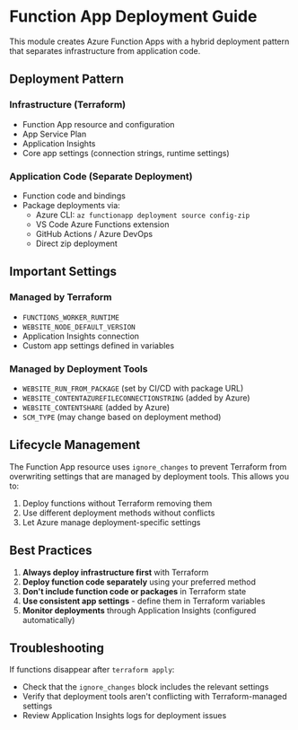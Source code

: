 # Function App Deployment Guide

This module creates Azure Function Apps with a hybrid deployment pattern that separates infrastructure from application code.

## Deployment Pattern

### Infrastructure (Terraform)
- Function App resource and configuration
- App Service Plan
- Application Insights
- Core app settings (connection strings, runtime settings)

### Application Code (Separate Deployment)
- Function code and bindings
- Package deployments via:
  - Azure CLI: `az functionapp deployment source config-zip`
  - VS Code Azure Functions extension
  - GitHub Actions / Azure DevOps
  - Direct zip deployment

## Important Settings

### Managed by Terraform
- `FUNCTIONS_WORKER_RUNTIME`
- `WEBSITE_NODE_DEFAULT_VERSION`
- Application Insights connection
- Custom app settings defined in variables

### Managed by Deployment Tools
- `WEBSITE_RUN_FROM_PACKAGE` (set by CI/CD with package URL)
- `WEBSITE_CONTENTAZUREFILECONNECTIONSTRING` (added by Azure)
- `WEBSITE_CONTENTSHARE` (added by Azure)
- `SCM_TYPE` (may change based on deployment method)

## Lifecycle Management

The Function App resource uses `ignore_changes` to prevent Terraform from overwriting settings that are managed by deployment tools. This allows you to:

1. Deploy functions without Terraform removing them
2. Use different deployment methods without conflicts
3. Let Azure manage deployment-specific settings

## Best Practices

1. **Always deploy infrastructure first** with Terraform
2. **Deploy function code separately** using your preferred method
3. **Don't include function code or packages** in Terraform state
4. **Use consistent app settings** - define them in Terraform variables
5. **Monitor deployments** through Application Insights (configured automatically)

## Troubleshooting

If functions disappear after `terraform apply`:
- Check that the `ignore_changes` block includes the relevant settings
- Verify that deployment tools aren't conflicting with Terraform-managed settings
- Review Application Insights logs for deployment issues
